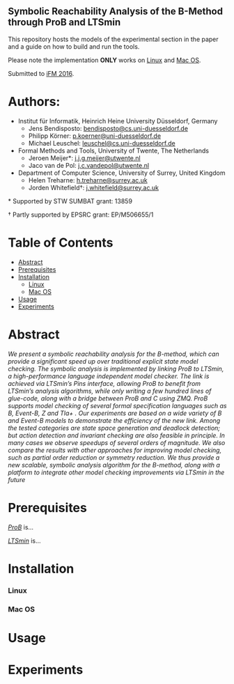 Symbolic Reachability Analysis of the B-Method through ProB and LTSmin
---

This repository hosts the models of the experimental section in the paper and a guide on how to build and run the tools.

Please note the implementation **ONLY** works on [Linux] and [Mac OS]. 

Submitted to [iFM 2016]. 

Authors:
===

* Institut für Informatik, Heinrich Heine University Düsseldorf, Germany
    - Jens Bendisposto:      [<bendisposto@cs.uni-duesseldorf.de>](mailto:bendisposto@cs.uni-duesseldorf.de)
    - Philipp Körner:        [<p.koerner@uni-duesseldorf.de>](mailto:p.koerner@uni-duesseldorf.de)
    - Michael Leuschel:      [<leuschel@cs.uni-duesseldorf.de>](mailto:leuschel@cs.uni-duesseldorf.de)
* Formal Methods and Tools, University of Twente, The Netherlands
    - Jeroen Meijer*:        [<j.j.g.meijer@utwente.nl>](mailto:j.j.g.meijer@utwente.nl)
    - Jaco van de Pol:       [<j.c.vandepol@utwente.nl>](mailto:j.c.vandepol@utwente.nl)
* Department of Computer Science, University of Surrey, United Kingdom
    - Helen Treharne:        [<h.treharne@surrey.ac.uk>](mailto:h.treharne@surrey.ac.uk)
    - Jorden Whitefield†:    [<j.whitefield@surrey.ac.uk>](mailto:j.whitefield@surrey.ac.uk)

\* Supported by STW SUMBAT grant: 13859

† Partly supported by EPSRC grant: EP/M506655/1

Table of Contents
===

* [Abstract]
* [Prerequisites]
* [Installation]
    - [Linux]
    - [Mac OS]
* [Usage]
* [Experiments](#experiments)

Abstract
===

*We present a symbolic reachability analysis for the B-method,
which can provide a significant speed up over traditional explicit state model
checking. The symbolic analysis is implemented by linking ProB to LTSmin,
a high-performance language independent model checker. The link is achieved
via LTSmin’s Pins interface, allowing ProB to benefit from LTSmin’s analysis
algorithms, while only writing a few hundred lines of glue-code, along with
a bridge between ProB and C using ZMQ. ProB supports model checking
of several formal specification languages such as B, Event-B, Z and Tla+ .
Our experiments are based on a wide variety of B and Event-B models to
demonstrate the efficiency of the new link. Among the tested categories
are state space generation and deadlock detection; but action detection and
invariant checking are also feasible in principle. In many cases we observe
speedups of several orders of magnitude. We also compare the results with
other approaches for improving model checking, such as partial order reduction
or symmetry reduction. We thus provide a new scalable, symbolic analysis
algorithm for the B-method, along with a platform to integrate other model
checking improvements via LTSmin in the future*

Prerequisites
===

*[ProB]* is...

*[LTSmin]* is...

Installation
===

### Linux


### Mac OS




Usage
===


Experiments
===



[iFM 2016]: http://en.ru.is/ifm/
[ZeroMQ]: http://zeromq.org/
[ZeroMQC]: http://zeromq.org/bindings:c
[LTSmin]: http://fmt.cs.utwente.nl/tools/ltsmin/
[LTSmin ProB Branch]: https://github.com/Meijuh/ltsmin/tree/prob
[ProB]: https://www3.hhu.de/stups/prob/index.php/Main_Page
[ProBNightly]: http://nightly.cobra.cs.uni-duesseldorf.de/ltsmin/

[Abstract]: #abstract
[Prerequisites]: #prerequisites
[Installation]: #installation
[Linux]: #linux
[Mac OS]: #mac-os
[Usage]: #usage
[Experiments]: #experiments


